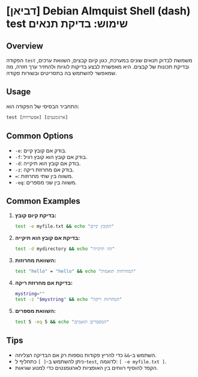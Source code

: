 # [דביאן] Debian Almquist Shell (dash) test שימוש: בדיקת תנאים

## Overview
הפקודה `test` משמשת לבדוק תנאים שונים במערכת, כגון קיום קבצים, השוואת ערכים, ובדיקת תכונות של קבצים. היא מאפשרת לבצע בדיקות לוגיות ולהחזיר ערך חזרה, מה שמאפשר להשתמש בה בתסריטים ובשורות פקודה.

## Usage
התחביר הבסיסי של הפקודה הוא:
```
test [אפשרויות] [ארגומנטים]
```

## Common Options
- `-e`: בודק אם קובץ קיים.
- `-f`: בודק אם קובץ הוא קובץ רגיל.
- `-d`: בודק אם קובץ הוא תיקייה.
- `-z`: בודק אם מחרוזת ריקה.
- `=`: משווה בין שתי מחרוזות.
- `-eq`: משווה בין שני מספרים.

## Common Examples
1. **בדיקת קיום קובץ:**
   ```sh
   test -e myfile.txt && echo "הקובץ קיים"
   ```

2. **בדיקת אם קובץ הוא תיקייה:**
   ```sh
   test -d mydirectory && echo "זהו תיקייה"
   ```

3. **השוואת מחרוזות:**
   ```sh
   test "hello" = "hello" && echo "המחרוזות תואמות"
   ```

4. **בדיקת אם מחרוזת ריקה:**
   ```sh
   mystring=""
   test -z "$mystring" && echo "המחרוזת ריקה"
   ```

5. **השוואת מספרים:**
   ```sh
   test 5 -eq 5 && echo "המספרים תואמים"
   ```

## Tips
- השתמש ב-`&&` כדי להריץ פקודות נוספות רק אם הבדיקה הצליחה.
- ניתן להשתמש ב-`[ ]` כתחליף ל-`test`, לדוגמה: `[ -e myfile.txt ]`.
- הקפד להוסיף רווחים בין האופציות לארגומנטים כדי למנוע שגיאות.